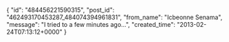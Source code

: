  {
   "id": "484456221590315",
   "post_id": "462493170453287_484074394961831",
   "from_name": "Icbeonne Senama",
   "message": "I tried to a few minutes ago...",
   "created_time": "2013-02-24T07:13:12+0000"
 }
